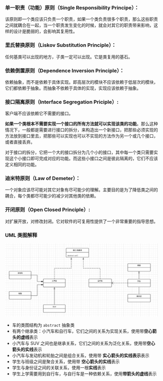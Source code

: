 ### 单一职责（功能）原则（Single Responsibility Principe）：

该原则即一个类应该只负责一个职责，如果一个类负责很多个职责，那么这些职责之间就耦合在一起，当一个职责发生变化的时候，就会对其它的职责带来影响，这样的设计是脆弱的，会影响其复用性。

### 里氏替换原则（Liskov Substitution Principle）：

任何基类可以出现的地方，子类一定可以出现。它是类复用的基石。

### 依赖倒置原则（Dependence Inversion Principle）：

依赖抽象，而不是依赖于具体实现。即高层次的模块不应该依赖于低层次的模块，它们都依赖于抽象。而抽象不依赖于具体的实现，实现应该依赖于抽象。

### 接口隔离原则（Interface Segregation Priciple）:

客户端不应该依赖它不需要的接口。

**如果一个类根本不需要实现一个接口的所有方法就可以实现该类的功能**。那么这种情况下，一般都是需要进行接口的拆分，来构造出一个新接口，把那些必须实现的方法放到接口里去，把那些可以实现也可以不实现的方法作为另一个或几个接口，或者直接丢弃。

对于接口的拆分，它把一个大的接口拆分为几个小的接口，其中每一个类只需要实现这个小接口即可完成对应的功能。而这些小接口之间是彼此隔离的，它们不应该定义相同的功能。

### 迪米特原则（Law of Demeter）：

一个对象应该尽可能对其它对象有尽可能少的理解。主要目的是为了降低类之间的耦合，每个类都尽可能少的减少对其他类的依赖。

### 开闭原则（Open Closed Principle）:

对扩展开放，对修改封闭。它对软件的可复用性提供了一个非常重要的指导思想。



### UML 类图解释

![](assets/uml.jpeg)

- 车的类图结构为 `abstract` 抽象类
- 有两个继承类：小汽车和自行车，它们之间的关系为实现关系，使用带**空心箭头的虚线**表示
- 小汽车与 SUV 之间也是继承关系，它们之间的关系为泛化关系，使用带**空心箭头的实线**表示
- 小汽车与发动机和轮胎之间是组合关系，使用带 **实心箭头的实线表示**表示
- 学生与班级之间是聚合关系，使用带 **空心箭头的实线**表示
- 学生与身份证之间的关联关系，使用一根**实线**表示
- 学生上学需要用到自行车，与自行车是一种依赖关系，使用**带箭头的虚线**表示